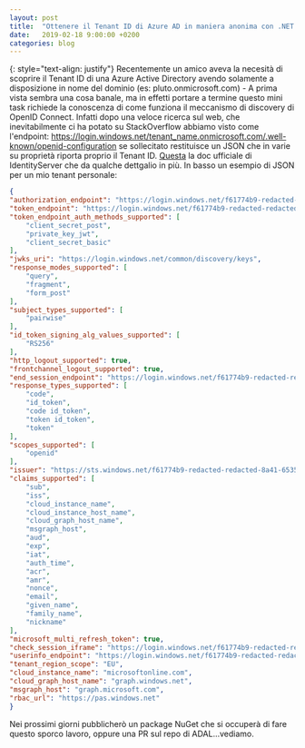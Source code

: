 ```yaml
---
layout: post
title:  "Ottenere il Tenant ID di Azure AD in maniera anonima con .NET Core"
date:   2019-02-18 9:00:00 +0200
categories: blog
---
```

{: style="text-align: justify"}
Recentemente un amico aveva la necesità di scoprire il Tenant ID di una Azure Active Directory avendo solamente a disposizione in nome del dominio (es: pluto.onmicrosoft.com) - A prima vista sembra una cosa banale, ma in effetti portare a termine questo mini task richiede la conoscenza di come funziona il meccanismo di discovery di OpenID Connect. Infatti dopo una veloce ricerca sul web, che inevitabilmente ci ha potato su StackOverflow abbiamo visto come l'endpoint: https://login.windows.net/tenant_name.onmicrosoft.com/.well-known/openid-configuration se sollecitato restituisce un JSON che in varie su proprietà riporta proprio il Tenant ID. [Questa](http://docs.identityserver.io/en/latest/endpoints/discovery.html) la doc ufficiale di IdentityServer che da qualche dettgalio in più. In basso un esempio di JSON per un mio tenant personale:
```json
{
"authorization_endpoint": "https://login.windows.net/f61774b9-redacted-redacted-8a41-653537db1428/oauth2/authorize",
"token_endpoint": "https://login.windows.net/f61774b9-redacted-redacted-8a41-653537db1428/oauth2/token",
"token_endpoint_auth_methods_supported": [
    "client_secret_post",
    "private_key_jwt",
    "client_secret_basic"
],
"jwks_uri": "https://login.windows.net/common/discovery/keys",
"response_modes_supported": [
    "query",
    "fragment",
    "form_post"
],
"subject_types_supported": [
    "pairwise"
],
"id_token_signing_alg_values_supported": [
    "RS256"
],
"http_logout_supported": true,
"frontchannel_logout_supported": true,
"end_session_endpoint": "https://login.windows.net/f61774b9-redacted-redacted-8a41-653537db1428/oauth2/logout",
"response_types_supported": [
    "code",
    "id_token",
    "code id_token",
    "token id_token",
    "token"
],
"scopes_supported": [
    "openid"
],
"issuer": "https://sts.windows.net/f61774b9-redacted-redacted-8a41-653537db1428/",
"claims_supported": [
    "sub",
    "iss",
    "cloud_instance_name",
    "cloud_instance_host_name",
    "cloud_graph_host_name",
    "msgraph_host",
    "aud",
    "exp",
    "iat",
    "auth_time",
    "acr",
    "amr",
    "nonce",
    "email",
    "given_name",
    "family_name",
    "nickname"
],
"microsoft_multi_refresh_token": true,
"check_session_iframe": "https://login.windows.net/f61774b9-redacted-redacted-8a41-653537db1428/oauth2/checksession",
"userinfo_endpoint": "https://login.windows.net/f61774b9-redacted-redacted-8a41-653537db1428/openid/userinfo",
"tenant_region_scope": "EU",
"cloud_instance_name": "microsoftonline.com",
"cloud_graph_host_name": "graph.windows.net",
"msgraph_host": "graph.microsoft.com",
"rbac_url": "https://pas.windows.net"
}
```
Nei prossimi giorni pubblicherò un package NuGet che si occuperà di fare questo sporco lavoro, oppure una PR sul repo di ADAL...vediamo.